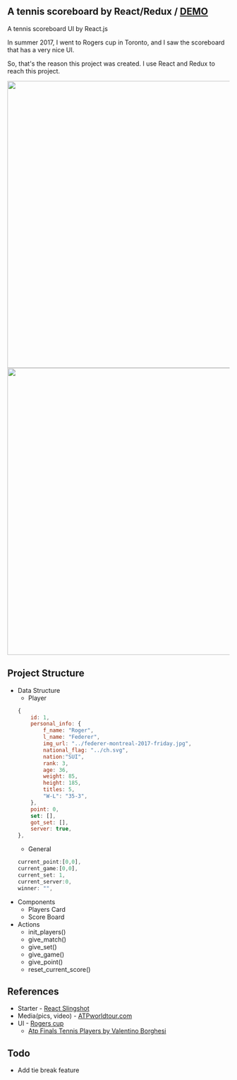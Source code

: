 ## A tennis scoreboard by React/Redux / [DEMO](http://tennis-scoreboard.surge.sh/)
A tennis scoreboard UI by React.js

In summer 2017, I went to Rogers cup in Toronto, and I saw the scoreboard that has a very nice UI. 

So, that's the reason this project was created. I use React and Redux to reach this project.

<img src="https://user-images.githubusercontent.com/1507950/29543642-877e48be-86b0-11e7-9fff-5366c80434d3.png" width="650">

<img src="https://user-images.githubusercontent.com/1507950/29543850-1aa1fdec-86b2-11e7-955d-cc10ccda4a87.png" width="650">


## Project Structure
+ Data Structure
    + Player
    ```javascript
    {
        id: 1,
        personal_info: {
            f_name: "Roger",
            l_name: "Federer",
            img_url: "../federer-montreal-2017-friday.jpg",
            national_flag: "../ch.svg",
            nation:"SUI",
            rank: 3,
            age: 36,
            weight: 85,
            height: 185,
            titles: 5,
            "W-L": "35-3",
        },
        point: 0,
        set: [],
        got_set: [],
        server: true,
    },
    ```
    + General
    ```javascript
    current_point:[0,0],
    current_game:[0,0],
    current_set: 1,
    current_server:0,
    winner: "",
    ```
+ Components
    + Players Card
    + Score Board
+ Actions
    +  init_players()
    +  give_match()
    +  give_set()
    +  give_game()
    +  give_point()
    +  reset_current_score()

## References
+ Starter - [React Slingshot](https://github.com/coryhouse/react-slingshot)
+ Media(pics, video) - [ATPworldtour.com](http://atpworldtour.com)
+ UI - [Rogers cup](rogerscup.com)
    + [Atp Finals Tennis Players by Valentino Borghesi](https://dribbble.com/shots/1796074-Atp-Finals-Tennis-Players)

## Todo
+ Add tie break feature
